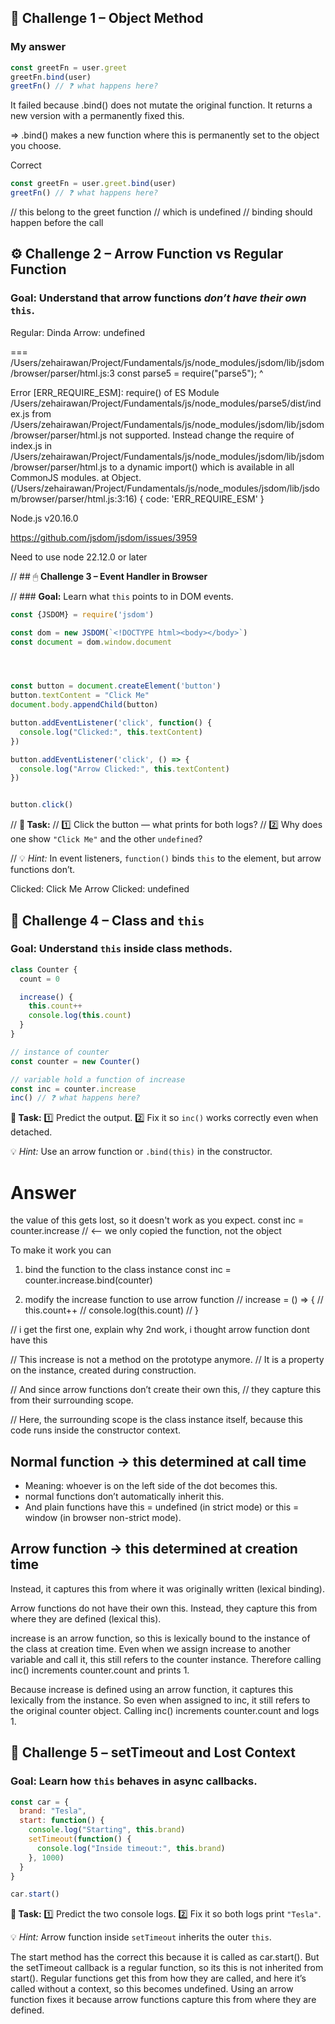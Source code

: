 
## 🧩 **Challenge 1 – Object Method**

### My answer
```js
const greetFn = user.greet
greetFn.bind(user)
greetFn() // ❓ what happens here?
```

It failed because .bind() does not mutate the original function.
It returns a new version with a permanently fixed this.

=> .bind() makes a new function where this is permanently set to the object you choose.

Correct
```js
const greetFn = user.greet.bind(user)
greetFn() // ❓ what happens here?
```

// this belong to the greet function
// which is undefined
// binding should happen before the call

## ⚙️ **Challenge 2 – Arrow Function vs Regular Function**
### **Goal:** Understand that arrow functions *don’t have their own* `this`.

Regular: Dinda
Arrow: undefined


===
/Users/zehairawan/Project/Fundamentals/js/node_modules/jsdom/lib/jsdom/browser/parser/html.js:3
const parse5 = require("parse5");
               ^

Error [ERR_REQUIRE_ESM]: require() of ES Module /Users/zehairawan/Project/Fundamentals/js/node_modules/parse5/dist/index.js from /Users/zehairawan/Project/Fundamentals/js/node_modules/jsdom/lib/jsdom/browser/parser/html.js not supported.
Instead change the require of index.js in /Users/zehairawan/Project/Fundamentals/js/node_modules/jsdom/lib/jsdom/browser/parser/html.js to a dynamic import() which is available in all CommonJS modules.
    at Object.<anonymous> (/Users/zehairawan/Project/Fundamentals/js/node_modules/jsdom/lib/jsdom/browser/parser/html.js:3:16) {
  code: 'ERR_REQUIRE_ESM'
}

Node.js v20.16.0


https://github.com/jsdom/jsdom/issues/3959

Need to use node 22.12.0 or later

// ## 🖱 **Challenge 3 – Event Handler in Browser**

// ### **Goal:** Learn what `this` points to in DOM events.

```js
const {JSDOM} = require('jsdom')

const dom = new JSDOM(`<!DOCTYPE html><body></body>`)
const document = dom.window.document




const button = document.createElement('button')
button.textContent = "Click Me"
document.body.appendChild(button)

button.addEventListener('click', function() {
  console.log("Clicked:", this.textContent)
})

button.addEventListener('click', () => {
  console.log("Arrow Clicked:", this.textContent)
})


button.click()
```


// **🧠 Task:**
// 1️⃣ Click the button — what prints for both logs?
// 2️⃣ Why does one show `"Click Me"` and the other `undefined`?

// 💡 *Hint:* In event listeners, `function()` binds `this` to the element, but arrow functions don’t.

Clicked: Click Me
Arrow Clicked: undefined

## 🔁 **Challenge 4 – Class and `this`**

### **Goal:** Understand `this` inside class methods.

```js
class Counter {
  count = 0

  increase() {
    this.count++
    console.log(this.count)
  }
}

// instance of counter
const counter = new Counter()

// variable hold a function of increase
const inc = counter.increase
inc() // ❓ what happens here?
```

**🧠 Task:**
1️⃣ Predict the output.
2️⃣ Fix it so `inc()` works correctly even when detached.

💡 *Hint:* Use an arrow function or `.bind(this)` in the constructor.

# Answer
the value of this gets lost, so it doesn't work as you expect.
const inc = counter.increase   // <-- we only copied the function, not the object

To make it work you can
1. bind the function to the class instance
 const inc = counter.increase.bind(counter)

2. modify the increase function to use arrow function
  // increase = () => {
  //   this.count++
  //   console.log(this.count)
  // }

  // i get the first one, explain why 2nd work, i thought arrow function dont have this

//   This increase is not a method on the prototype anymore.
// It is a property on the instance, created during construction.

// And since arrow functions don’t create their own this,
// they capture this from their surrounding scope.

// Here, the surrounding scope is the class instance itself, because this code runs inside the constructor context.

## Normal function → this determined at call time 
- Meaning: whoever is on the left side of the dot becomes this.
- normal functions don’t automatically inherit this.
- And plain functions have this = undefined (in strict mode) or this = window (in browser non-strict mode).

## Arrow function → this determined at creation time
   Instead, it captures this from where it was originally written (lexical binding).


Arrow functions do not have their own this.
Instead, they capture this from where they are defined (lexical this).

increase is an arrow function, so this is lexically bound to the instance of the class at creation time. Even when we assign increase to another variable and call it, this still refers to the counter instance. Therefore calling inc() increments counter.count and prints 1.

Because increase is defined using an arrow function, it captures this lexically from the instance. So even when assigned to inc, it still refers to the original counter object. Calling inc() increments counter.count and logs 1.

## 🧮 **Challenge 5 – setTimeout and Lost Context**

### **Goal:** Learn how `this` behaves in async callbacks.

```js
const car = {
  brand: "Tesla",
  start: function() {
    console.log("Starting", this.brand)
    setTimeout(function() {
      console.log("Inside timeout:", this.brand)
    }, 1000)
  }
}

car.start()
```

**🧠 Task:**
1️⃣ Predict the two console logs.
2️⃣ Fix it so both logs print `"Tesla"`.

💡 *Hint:* Arrow function inside `setTimeout` inherits the outer `this`.

The start method has the correct this because it is called as car.start().
But the setTimeout callback is a regular function, so its this is not inherited from start().
Regular functions get this from how they are called, and here it’s called without a context, so this becomes undefined.
Using an arrow function fixes it because arrow functions capture this from where they are defined.